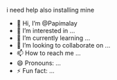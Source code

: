 i need help also installing mine 

- 👋 Hi, I’m @Papimalay
- 👀 I’m interested in ...
- 🌱 I’m currently learning ...
- 💞️ I’m looking to collaborate on ...
- 📫 How to reach me ...
- 😄 Pronouns: ...
- ⚡ Fun fact: ...

<!---
Papimalay/Papimalay is a ✨ special ✨ repository because its `README.md` (this file) appears on your GitHub profile.
You can click the Preview link to take a look at your changes.
--->

